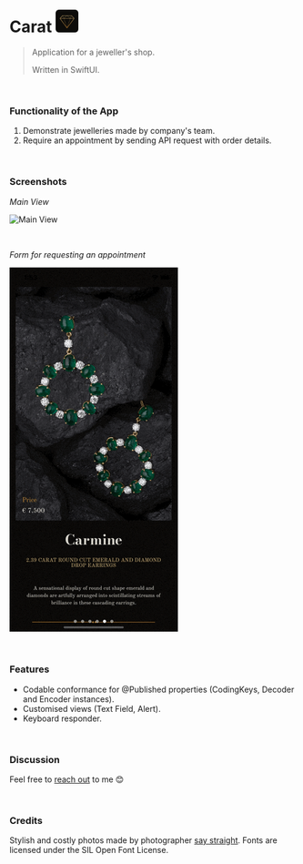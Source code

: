 
# Carat  <img src="Screenshots/appIcon.png" width="40px" />
> Application for a jeweller's shop.
>
> Written in SwiftUI.

<br/>

### Functionality of the App
1. Demonstrate jewelleries made by company's team.
2. Require an appointment by sending API request with order details.

<br/>

### Screenshots

*Main View*

![Main View](Screenshots/Catalogue.gif)

<br/>

*Form for requesting an appointment*

![Form View](Screenshots/Appointment.gif)

<br/>

### Features
- Codable conformance for @Published properties (CodingKeys, Decoder and Encoder instances).
- Customised views (Text Field, Alert).
- Keyboard responder.
<br/>

### Discussion
Feel free to [reach out](mailto:Valerika.Hello@gmail.com) to me  😊

<br/>

### Credits
Stylish and costly photos made by photographer [say straight](https://www.pexels.com/@say-straight-1400349). Fonts are licensed under the SIL Open Font License.
